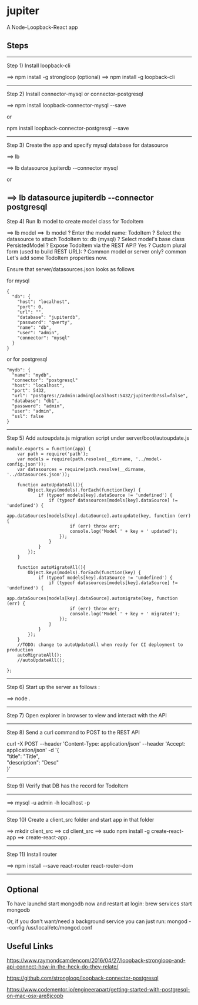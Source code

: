 # jupiter
A Node-Loopback-React app

## Steps


-----------------------------------------------------------------------
Step 1) Install loopback-cli

==> npm install -g strongloop (optional)
==> npm install -g loopback-cli

-----------------------------------------------------------------------
Step 2) Install connector-mysql or connector-postgresql


==> npm install loopback-connector-mysql --save

or

npm install loopback-connector-postgresql --save

--------------------------------------------------------------------
Step 3) Create the app and specify mysql database for datasource

==> lb

==> lb datasource jupiterdb --connector mysql

or 

==> lb datasource jupiterdb --connector postgresql
-----------------------------------------------------------------------

Step 4) Run lb model to create model class for TodoItem 

==> lb model
==> lb model
? Enter the model name: TodoItem
? Select the datasource to attach TodoItem to: db (mysql)
? Select model's base class PersistedModel
? Expose TodoItem via the REST API? Yes
? Custom plural form (used to build REST URL): 
? Common model or server only? common
Let's add some TodoItem properties now.

Ensure that server/datasources.json looks as follows 

for mysql
~~~
{
  "db": {
    "host": "localhost",
    "port": 0,
    "url": "",
    "database": "jupiterdb",
    "password": "qwerty",
    "name": "db",
    "user": "admin",
    "connector": "mysql"
  }
}
~~~

or for postgresql

~~~
"mydb": {
  "name": "mydb",
  "connector": "postgresql"
  "host": "localhost",
  "port": 5432,
  "url": "postgres://admin:admin@localhost:5432/jupiterdb?ssl=false",
  "database": "db1",
  "password": "admin",
  "user": "admin",
  "ssl": false
}
~~~

-----------------------------------------------------------------------

Step 5) Add autoupdate.js migration script under server/boot/autoupdate.js

~~~
module.exports = function(app) {
    var path = require('path');
    var models = require(path.resolve(__dirname, '../model-config.json'));
    var datasources = require(path.resolve(__dirname, '../datasources.json'));

    function autoUpdateAll(){
        Object.keys(models).forEach(function(key) {
            if (typeof models[key].dataSource != 'undefined') {
                if (typeof datasources[models[key].dataSource] != 'undefined') {
                    app.dataSources[models[key].dataSource].autoupdate(key, function (err) {
                        if (err) throw err;
                        console.log('Model ' + key + ' updated');
                    });
                }
            }
        });
    }

    function autoMigrateAll(){
        Object.keys(models).forEach(function(key) {
            if (typeof models[key].dataSource != 'undefined') {
                if (typeof datasources[models[key].dataSource] != 'undefined') {
                    app.dataSources[models[key].dataSource].automigrate(key, function (err) {
                        if (err) throw err;
                        console.log('Model ' + key + ' migrated');
                    });
                }
            }
        });
    }
    //TODO: change to autoUpdateAll when ready for CI deployment to production
    autoMigrateAll();
    //autoUpdateAll();

};
~~~



------------------------------------------------------------------------
Step 6) Start up the server as follows : 


==> node .

------------------------------------------------------------------------
Step 7) Open explorer in browser to view and interact with the API 




------------------------------------------------------------------------
Step 8) Send a curl command to POST to the REST API 


curl -X POST --header 'Content-Type: application/json' --header 'Accept: application/json' -d '{ \
   "title": "Title", \
   "description": "Desc" \
 }'

------------------------------------------------------------------------
Step 9) Verify that DB has the record for TodoItem



------------------------------------------------------------------------

==> mysql -u admin -h localhost -p



------------------------------------------------------------------------


Step 10) Create a client_src folder and start app in that folder


==> mkdir client_src
==> cd client_src
==> sudo npm install -g create-react-app
==> create-react-app .


------------------------------------------------------------------------

Step 11) Install router 


==> npm install --save react-router react-router-dom


------------------------------------------------------------------------
## Optional

To have launchd start mongodb now and restart at login:
  brew services start mongodb

Or, if you don't want/need a background service you can just run:
  mongod --config /usr/local/etc/mongod.conf


## Useful Links

https://www.raymondcamdencom/2016/04/27/loopback-strongloop-and-api-connect-how-in-the-heck-do-they-relate/


https://github.com/strongloop/loopback-connector-postgresql

https://www.codementor.io/engineerapart/getting-started-with-postgresql-on-mac-osx-are8jcopb